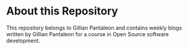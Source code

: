 # About this Repository

This repository belongs to Gillian Pantaleon and contains weekly blogs written by Gillian Pantaleon for a course in Open Source software development.
